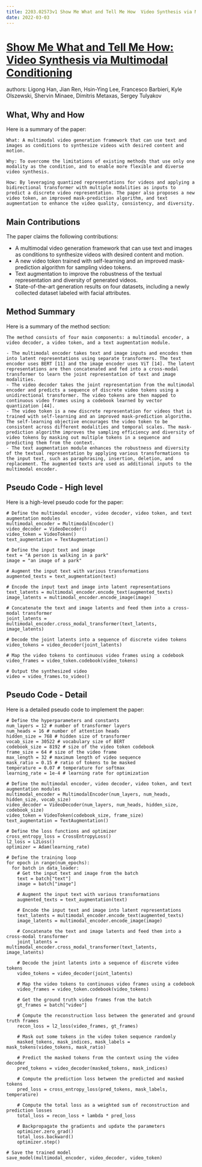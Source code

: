 ```yaml
---
title: 2203.02573v1 Show Me What and Tell Me How  Video Synthesis via Multimodal Conditioning
date: 2022-03-03
---
```


# [Show Me What and Tell Me How: Video Synthesis via Multimodal Conditioning](http://arxiv.org/abs/2203.02573v1)

authors: Ligong Han, Jian Ren, Hsin-Ying Lee, Francesco Barbieri, Kyle Olszewski, Shervin Minaee, Dimitris Metaxas, Sergey Tulyakov


## What, Why and How

[1]: https://arxiv.org/abs/2203.02573 "[2203.02573] Show Me What and Tell Me How: Video Synthesis ... - arXiv.org"
[2]: https://arxiv.org/pdf/2203.02573v1 "Show Me What and Tell Me How: Video Synthesis via ... - arXiv.org"
[3]: http://export.arxiv.org/abs/2203.02573 "[2203.02573] Show Me What and Tell Me How: Video Synthesis via ..."

Here is a summary of the paper:

```
What: A multimodal video generation framework that can use text and images as conditions to synthesize videos with desired content and motion.

Why: To overcome the limitations of existing methods that use only one modality as the condition, and to enable more flexible and diverse video synthesis.

How: By leveraging quantized representations for videos and applying a bidirectional transformer with multiple modalities as inputs to predict a discrete video representation. The paper also proposes a new video token, an improved mask-prediction algorithm, and text augmentation to enhance the video quality, consistency, and diversity.
```

## Main Contributions

[1]: https://arxiv.org/abs/2203.02573 "[2203.02573] Show Me What and Tell Me How: Video Synthesis ... - arXiv.org"
[2]: https://arxiv.org/pdf/2203.02573v1 "Show Me What and Tell Me How: Video Synthesis via ... - arXiv.org"
[3]: http://export.arxiv.org/abs/2203.02573 "[2203.02573] Show Me What and Tell Me How: Video Synthesis via ..."

The paper claims the following contributions:

- A multimodal video generation framework that can use text and images as conditions to synthesize videos with desired content and motion.
- A new video token trained with self-learning and an improved mask-prediction algorithm for sampling video tokens.
- Text augmentation to improve the robustness of the textual representation and diversity of generated videos.
- State-of-the-art generation results on four datasets, including a newly collected dataset labeled with facial attributes.

## Method Summary

[1]: https://arxiv.org/abs/2203.02573 "[2203.02573] Show Me What and Tell Me How: Video Synthesis ... - arXiv.org"
[2]: https://arxiv.org/pdf/2203.02573v1 "Show Me What and Tell Me How: Video Synthesis via ... - arXiv.org"
[3]: http://export.arxiv.org/abs/2203.02573 "[2203.02573] Show Me What and Tell Me How: Video Synthesis via ..."

Here is a summary of the method section:

```
The method consists of four main components: a multimodal encoder, a video decoder, a video token, and a text augmentation module.

- The multimodal encoder takes text and image inputs and encodes them into latent representations using separate transformers. The text encoder uses BERT [11] and the image encoder uses ViT [14]. The latent representations are then concatenated and fed into a cross-modal transformer to learn the joint representation of text and image modalities.
- The video decoder takes the joint representation from the multimodal encoder and predicts a sequence of discrete video tokens using a unidirectional transformer. The video tokens are then mapped to continuous video frames using a codebook learned by vector quantization [44].
- The video token is a new discrete representation for videos that is trained with self-learning and an improved mask-prediction algorithm. The self-learning objective encourages the video token to be consistent across different modalities and temporal scales. The mask-prediction algorithm improves the sampling efficiency and diversity of video tokens by masking out multiple tokens in a sequence and predicting them from the context.
- The text augmentation module enhances the robustness and diversity of the textual representation by applying various transformations to the input text, such as paraphrasing, insertion, deletion, and replacement. The augmented texts are used as additional inputs to the multimodal encoder.
```

## Pseudo Code - High level

[1]: https://arxiv.org/abs/2203.02573 "[2203.02573] Show Me What and Tell Me How: Video Synthesis ... - arXiv.org"
[2]: https://arxiv.org/pdf/2203.02573v1 "Show Me What and Tell Me How: Video Synthesis via ... - arXiv.org"
[3]: http://export.arxiv.org/abs/2203.02573 "[2203.02573] Show Me What and Tell Me How: Video Synthesis via ..."

Here is a high-level pseudo code for the paper:

```
# Define the multimodal encoder, video decoder, video token, and text augmentation modules
multimodal_encoder = MultimodalEncoder()
video_decoder = VideoDecoder()
video_token = VideoToken()
text_augmentation = TextAugmentation()

# Define the input text and image
text = "A person is walking in a park"
image = "an image of a park"

# Augment the input text with various transformations
augmented_texts = text_augmentation(text)

# Encode the input text and image into latent representations
text_latents = multimodal_encoder.encode_text(augmented_texts)
image_latents = multimodal_encoder.encode_image(image)

# Concatenate the text and image latents and feed them into a cross-modal transformer
joint_latents = multimodal_encoder.cross_modal_transformer(text_latents, image_latents)

# Decode the joint latents into a sequence of discrete video tokens
video_tokens = video_decoder(joint_latents)

# Map the video tokens to continuous video frames using a codebook
video_frames = video_token.codebook(video_tokens)

# Output the synthesized video
video = video_frames.to_video()
```

## Pseudo Code - Detail

[1]: https://arxiv.org/abs/2203.02573 "[2203.02573] Show Me What and Tell Me How: Video Synthesis ... - arXiv.org"
[2]: https://arxiv.org/pdf/2203.02573v1 "Show Me What and Tell Me How: Video Synthesis via ... - arXiv.org"
[3]: http://export.arxiv.org/abs/2203.02573 "[2203.02573] Show Me What and Tell Me How: Video Synthesis via ..."

Here is a detailed pseudo code to implement the paper:

```
# Define the hyperparameters and constants
num_layers = 12 # number of transformer layers
num_heads = 16 # number of attention heads
hidden_size = 768 # hidden size of transformer
vocab_size = 30522 # vocabulary size of BERT
codebook_size = 8192 # size of the video token codebook
frame_size = 64 # size of the video frame
max_length = 32 # maximum length of video sequence
mask_ratio = 0.15 # ratio of tokens to be masked
temperature = 0.07 # temperature for softmax
learning_rate = 1e-4 # learning rate for optimization

# Define the multimodal encoder, video decoder, video token, and text augmentation modules
multimodal_encoder = MultimodalEncoder(num_layers, num_heads, hidden_size, vocab_size)
video_decoder = VideoDecoder(num_layers, num_heads, hidden_size, codebook_size)
video_token = VideoToken(codebook_size, frame_size)
text_augmentation = TextAugmentation()

# Define the loss functions and optimizer
cross_entropy_loss = CrossEntropyLoss()
l2_loss = L2Loss()
optimizer = Adam(learning_rate)

# Define the training loop
for epoch in range(num_epochs):
  for batch in data_loader:
    # Get the input text and image from the batch
    text = batch["text"]
    image = batch["image"]

    # Augment the input text with various transformations
    augmented_texts = text_augmentation(text)

    # Encode the input text and image into latent representations
    text_latents = multimodal_encoder.encode_text(augmented_texts)
    image_latents = multimodal_encoder.encode_image(image)

    # Concatenate the text and image latents and feed them into a cross-modal transformer
    joint_latents = multimodal_encoder.cross_modal_transformer(text_latents, image_latents)

    # Decode the joint latents into a sequence of discrete video tokens
    video_tokens = video_decoder(joint_latents)

    # Map the video tokens to continuous video frames using a codebook
    video_frames = video_token.codebook(video_tokens)

    # Get the ground truth video frames from the batch
    gt_frames = batch["video"]

    # Compute the reconstruction loss between the generated and ground truth frames
    recon_loss = l2_loss(video_frames, gt_frames)

    # Mask out some tokens in the video token sequence randomly
    masked_tokens, mask_indices, mask_labels = mask_tokens(video_tokens, mask_ratio)

    # Predict the masked tokens from the context using the video decoder
    pred_tokens = video_decoder(masked_tokens, mask_indices)

    # Compute the prediction loss between the predicted and masked tokens
    pred_loss = cross_entropy_loss(pred_tokens, mask_labels, temperature)

    # Compute the total loss as a weighted sum of reconstruction and prediction losses
    total_loss = recon_loss + lambda * pred_loss

    # Backpropagate the gradients and update the parameters
    optimizer.zero_grad()
    total_loss.backward()
    optimizer.step()

# Save the trained model
save_model(multimodal_encoder, video_decoder, video_token)
```